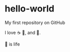 # hello-world
My first repository on GitHub

I love :coffee: :pizza:, and :dancer:.

:football: is life
